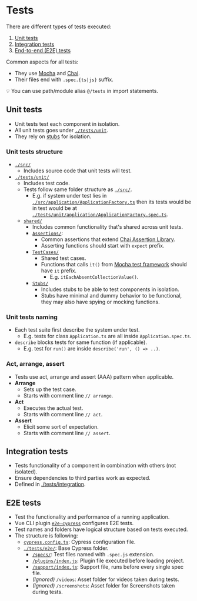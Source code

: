 # Tests

There are different types of tests executed:

1. [Unit tests](#unit-tests)
2. [Integration tests](#integration-tests)
3. [End-to-end (E2E) tests](#e2e-tests)

Common aspects for all tests:

- They use [Mocha](https://mochajs.org/) and [Chai](https://www.chaijs.com/).
- Their files end with `.spec.{ts|js}` suffix.

💡 You can use path/module alias `@/tests` in import statements.

## Unit tests

- Unit tests test each component in isolation.
- All unit tests goes under [`./tests/unit`](./../tests/unit).
- They rely on [stubs](./../tests/unit/shared/Stubs) for isolation.

### Unit tests structure

- [`./src/`](./../src/)
  - Includes source code that unit tests will test.
- [`./tests/unit/`](./../tests/unit/)
  - Includes test code.
  - Tests follow same folder structure as [`./src/`](./../src).
    - E.g. if system under test lies in [`./src/application/ApplicationFactory.ts`](./../src/application/ApplicationFactory.ts) then its tests would be in test would be at [`./tests/unit/application/ApplicationFactory.spec.ts`](./../tests/unit/application/ApplicationFactory.spec.ts).
  - [`shared/`](./../tests/unit/shared/)
    - Includes common functionality that's shared across unit tests.
    - [`Assertions/`](./../tests/unit/shared/Assertions):
      - Common assertions that extend [Chai Assertion Library](https://www.chaijs.com/).
      - Asserting functions should start with `expect` prefix.
    - [`TestCases/`](./../tests/unit/shared/TestCases/)
      - Shared test cases.
      - Functions that calls `it()` from [Mocha test framework](https://mochajs.org/) should have `it` prefix.
        - E.g. `itEachAbsentCollectionValue()`.
    - [`Stubs/`](./../tests/unit/shared/Stubs)
      - Includes stubs to be able to test components in isolation.
      - Stubs have minimal and dummy behavior to be functional, they may also have spying or mocking functions.

### Unit tests naming

- Each test suite first describe the system under test.
  - E.g. tests for class `Application.ts` are all inside `Application.spec.ts`.
- `describe` blocks tests for same function (if applicable).
  - E.g. test for `run()` are inside `describe('run', () => ..)`.

### Act, arrange, assert

- Tests use act, arrange and assert (AAA) pattern when applicable.
- **Arrange**
  - Sets up the test case.
  - Starts with comment line `// arrange`.
- **Act**
  - Executes the actual test.
  - Starts with comment line `// act`.
- **Assert**
  - Elicit some sort of expectation.
  - Starts with comment line `// assert`.

## Integration tests

- Tests functionality of a component in combination with others (not isolated).
- Ensure dependencies to third parties work as expected.
- Defined in [./tests/integration](./../tests/integration).

## E2E tests

- Test the functionality and performance of a running application.
- Vue CLI plugin  [`e2e-cypress`](https://github.com/vuejs/vue-cli/tree/dev/packages/@vue/cli-plugin-e2e-cypress#readme) configures E2E tests.
- Test names and folders have logical structure based on tests executed.
- The structure is following:
  - [`cypress.config.ts`](./../cypress.config.ts): Cypress configuration file.
  - [`./tests/e2e/`](./../tests/e2e/): Base Cypress folder.
    - [`/specs/`](./../tests/e2e/specs/): Test files named with `.spec.js` extension.
    - [`/plugins/index.js`](./../tests/e2e/plugins/index.js): Plugin file executed before loading project.
    - [`/support/index.js`](./../tests/e2e/support/index.js): Support file, runs before every single spec file.
    - *(Ignored)* `/videos`: Asset folder for videos taken during tests.
    - *(Ignored)* `/screenshots`: Asset folder for Screenshots taken during tests.
